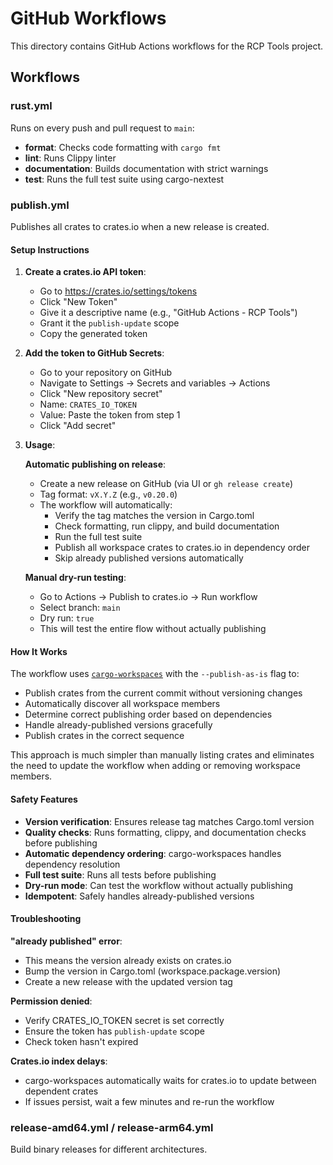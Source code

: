 # GitHub Workflows

This directory contains GitHub Actions workflows for the RCP Tools project.

## Workflows

### rust.yml
Runs on every push and pull request to `main`:
- **format**: Checks code formatting with `cargo fmt`
- **lint**: Runs Clippy linter
- **documentation**: Builds documentation with strict warnings
- **test**: Runs the full test suite using cargo-nextest

### publish.yml
Publishes all crates to crates.io when a new release is created.

#### Setup Instructions

1. **Create a crates.io API token**:
   - Go to https://crates.io/settings/tokens
   - Click "New Token"
   - Give it a descriptive name (e.g., "GitHub Actions - RCP Tools")
   - Grant it the `publish-update` scope
   - Copy the generated token

2. **Add the token to GitHub Secrets**:
   - Go to your repository on GitHub
   - Navigate to Settings → Secrets and variables → Actions
   - Click "New repository secret"
   - Name: `CRATES_IO_TOKEN`
   - Value: Paste the token from step 1
   - Click "Add secret"

3. **Usage**:

   **Automatic publishing on release**:
   - Create a new release on GitHub (via UI or `gh release create`)
   - Tag format: `vX.Y.Z` (e.g., `v0.20.0`)
   - The workflow will automatically:
     - Verify the tag matches the version in Cargo.toml
     - Check formatting, run clippy, and build documentation
     - Run the full test suite
     - Publish all workspace crates to crates.io in dependency order
     - Skip already published versions automatically

   **Manual dry-run testing**:
   - Go to Actions → Publish to crates.io → Run workflow
   - Select branch: `main`
   - Dry run: `true`
   - This will test the entire flow without actually publishing

#### How It Works

The workflow uses [`cargo-workspaces`](https://crates.io/crates/cargo-workspaces) with the `--publish-as-is` flag to:
- Publish crates from the current commit without versioning changes
- Automatically discover all workspace members
- Determine correct publishing order based on dependencies
- Handle already-published versions gracefully
- Publish crates in the correct sequence

This approach is much simpler than manually listing crates and eliminates the need to update the workflow when adding or removing workspace members.

#### Safety Features

- **Version verification**: Ensures release tag matches Cargo.toml version
- **Quality checks**: Runs formatting, clippy, and documentation checks before publishing
- **Automatic dependency ordering**: cargo-workspaces handles dependency resolution
- **Full test suite**: Runs all tests before publishing
- **Dry-run mode**: Can test the workflow without actually publishing
- **Idempotent**: Safely handles already-published versions

#### Troubleshooting

**"already published" error**:
- This means the version already exists on crates.io
- Bump the version in Cargo.toml (workspace.package.version)
- Create a new release with the updated version tag

**Permission denied**:
- Verify CRATES_IO_TOKEN secret is set correctly
- Ensure the token has `publish-update` scope
- Check token hasn't expired

**Crates.io index delays**:
- cargo-workspaces automatically waits for crates.io to update between dependent crates
- If issues persist, wait a few minutes and re-run the workflow

### release-amd64.yml / release-arm64.yml
Build binary releases for different architectures.

